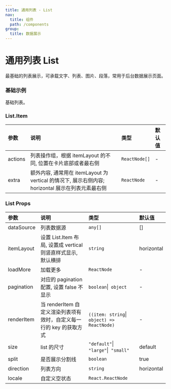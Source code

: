 ```yaml
---
title: 通用列表 - List
nav:
  title: 组件
  path: /components
group:
  title: 数据展示
---
```

# 通用列表 List
最基础的列表展示，可承载文字、列表、图片、段落，常用于后台数据展示页面。


### 基础示例

基础列表。

<code src="./demos/basic.tsx"></code>

<!-- ### 列表-带小图

<code src="./demos/smallicon.tsx"></code> -->

<!-- ### 列表-带大图

<code src="./demos/bigicon.tsx"></code> -->

<!-- ### 列表-竖排

<code src="./demos/columList.tsx"></code> -->

### List.Item

| 参数 | 说明 | 类型 | 默认值 |
| :--- | :--- | :--- | :----- |
| actions      | 列表操作组，根据 itemLayout 的不同, 位置在卡片底部或者最右侧 | `ReactNode[]`    | -      |
| extra      | 额外内容, 通常用在 itemLayout 为 vertical 的情况下, 展示右侧内容; horizontal 展示在列表元素最右侧 | `ReactNode`    | -      |


### List Props

| 参数 | 说明 | 类型 | 默认值 |
| :--- | :--- | :--- | :----- |
| dataSource      | 列表数据源 | `any[]`    | []      |
| itemLayout      | 设置 List.Item 布局, 设置成 vertical 则竖直样式显示, 默认横排 | `string`    | horizontal      |
| loadMore      | 加载更多 | `ReactNode`    | -      |
| pagination      | 对应的 pagination 配置, 设置 false 不显示 | `boolean`\|` object`    | -      |
| renderItem      | 当 renderItem 自定义渲染列表项有效时，自定义每一行的 key 的获取方式 | `((item: string`\|` object) => ReactNode)`    | -      |
| size      | list 的尺寸 | `"default"`\|` "large"`\|` "small"`    | default      |
| split      | 是否展示分割线 | `boolean`    | true      |
| direction      | 列表方向 | `string`    | horizontal      |
| locale      | 自定义空状态 | `React.ReactNode`    |       |


### 
